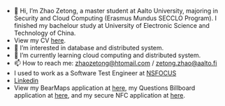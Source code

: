 - 👋 Hi, I’m Zhao Zetong, a master student at Aalto University, majoring in Security and Cloud Computing (Erasmus Mundus SECCLO Program). I finished my bachelour study at University of Electronic Science and Technology of China.
- View my CV [here](https://github.com/Agachily/Agachily/blob/master/Zetong-Zhao-CV.pdf).
- 👀 I’m interested in database and distributed system.
- 🌱 I’m currently learning cloud computing and distributed system.
- 📫 How to reach me: zhaozetong@htomail.com / zetong.zhao@aalto.fi
- I used to work as a Software Test Engineer at [NSFOCUS](https://nsfocusglobal.com/)
- [Linkedin](https://www.linkedin.com/in/zetong-zhao-3286b71b8/)
- View my BearMaps application at [here](https://github.com/Agachily/Bear-Maps), my Questions Billboard application at [here](https://github.com/Agachily/Web-Software-Development/tree/master/Project%202), and my secure NFC application at [here](https://github.com/Agachily/Network-Security-Project1).

<!---
Agachily/Agachily is a ✨ special ✨ repository because its `README.md` (this file) appears on your GitHub profile.
You can click the Preview link to take a look at your changes.
--->
